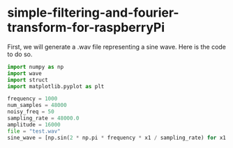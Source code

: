 # simple-filtering-and-fourier-transform-for-raspberryPi


First, we will generate a .wav file representing a sine wave. Here is the code to do so.

```python
import numpy as np
import wave
import struct
import matplotlib.pyplot as plt

frequency = 1000
num_samples = 48000
noisy_freq = 50
sampling_rate = 48000.0
amplitude = 16000
file = "test.wav"
sine_wave = [np.sin(2 * np.pi * frequency * x1 / sampling_rate) for x1 in range(num_samples)]
```
